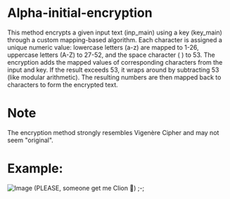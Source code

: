 # Alpha-initial-encryption
This method encrypts a given input text (inp_main) using a key (key_main) through a custom mapping-based algorithm. Each character is assigned a unique numeric value: lowercase letters (a-z) are mapped to 1-26, uppercase letters (A-Z) to 27-52, and the space character ( ) to 53. The encryption adds the mapped values of corresponding characters from the input and key. If the result exceeds 53, it wraps around by subtracting 53 (like modular arithmetic). The resulting numbers are then mapped back to characters to form the encrypted text. 
# Note
The encryption method strongly resembles Vigenère Cipher and may not seem "original".

# Example: 
![Image](https://github.com/user-attachments/assets/ec71fedd-0d76-48f3-a9bb-3a3ae8f3c0f1)
(PLEASE, someone get me Clion 🙏) ;-;
